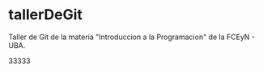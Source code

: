 # tallerDeGit

Taller de Git de la materia "Introduccion a la Programacion" de la FCEyN - UBA.

33333
